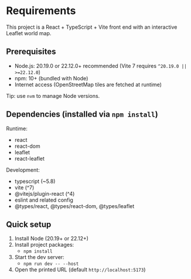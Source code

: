 # Requirements

This project is a React + TypeScript + Vite front end with an interactive Leaflet world map.

## Prerequisites
- Node.js: 20.19.0 or 22.12.0+ recommended (Vite 7 requires `^20.19.0 || >=22.12.0`)
- npm: 10+ (bundled with Node)
- Internet access (OpenStreetMap tiles are fetched at runtime)

Tip: use `nvm` to manage Node versions.

## Dependencies (installed via `npm install`)

Runtime:
- react
- react-dom
- leaflet
- react-leaflet

Development:
- typescript (~5.8)
- vite (^7)
- @vitejs/plugin-react (^4)
- eslint and related config
- @types/react, @types/react-dom, @types/leaflet

## Quick setup
1) Install Node (20.19+ or 22.12+)
2) Install project packages:
   - `npm install`
3) Start the dev server:
   - `npm run dev -- --host`
4) Open the printed URL (default `http://localhost:5173`)


